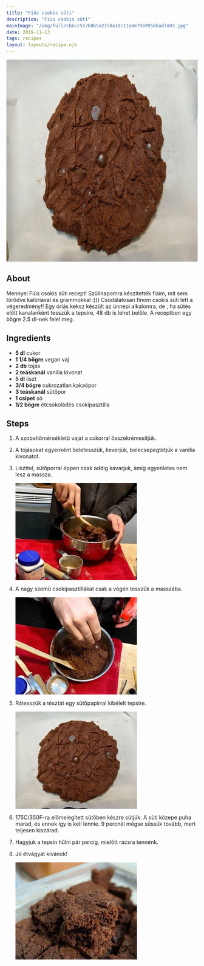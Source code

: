 ```yaml
---
title: "Fiús csokis süti"
description: "Fiús csokis süti"
mainImage: "/img/full/cbbcc557b8b5a2150a10c11ade79a9956bad7a93.jpg"
date: 2019-11-13
tags: recipes
layout: layouts/recipe.njk
---
```

                        
<p align="center"><a href="https://cookpad.com/hu/receptek/11017896-fius-csokis-suti" rel="Recipe source page"><img width="751" height="532" src="/img/full/cbbcc557b8b5a2150a10c11ade79a9956bad7a93.jpg"/></a></p>

## About
Mennyei Fiús csokis süti recept! Szülinapomra készítették fiaim, mit sem törődve kalóriával és grammokkal :)))  Csodálatosan finom csokis süti lett a végeredmény!! Egy óriás keksz készült az ünnepi alkalomra, de , ha sütés előtt kanalanként tesszük a tepsire, 48 db is lehet belőle. A receptben egy bögre 2.5 dl-nek felel meg.

>  

## Ingredients
* **5 dl** cukor
* **1 1/4 bögre** vegan vaj
* **2 db** tojás
* **2 teáskanál** vanília kivonat
* **5 dl** liszt
* **3/4 bögre** cukrozatlan kakaópor
* **3 teáskanál** sütőpor
* **1 csipet** só
* **1/2 bögre** étcsokoládés csokipasztilla

## Steps

1. A szobahőmérsékletű vajat a cukorral összekrémesítjük.
 
    <div style="clear: both"/>

2. A tojásokat egyenként beletesszük, keverjük, belecsepegtetjük a vanília kivonatot.
 
    <div style="clear: both"/>

3. Liszttel, sütőporral éppen csak addig kavarjuk, amíg egyenletes nem lesz a massza.
 
    <p><img width="320" height="256" align="left" src="/img/full/cd1a2b77241864df5bc6f1d15f97d511056b1bfb.jpg"/></p><div style="clear: both"/>

4. A nagy szemű csokipasztillákat csak a végén tesszük a masszába.
 
    <p><img width="320" height="256" align="left" src="/img/full/d140ef191e89b4f9a75c4edada09cd655ec0ab76.jpg"/></p><div style="clear: both"/>

5. Rátesszük a tésztát egy sütőpapírral kibélelt tepsire.
 
    <p><img width="320" height="256" align="left" src="/img/full/a4e24836eac71ebd4723ff545ebc21f445b8d052.jpg"/></p><div style="clear: both"/>

6. 175C/350F-ra előmelegített sütőben készre sütjük. A süti közepe puha marad, és ennek így is kell lennie. 9 percnél mégse süssük tovább, mert teljesen kiszárad.
 
    <div style="clear: both"/>

7. Hagyjuk a tepsin hűlni pár percig, mielőtt rácsra tennénk.
 
    <div style="clear: both"/>

8. Jó étvágyat kívánok!
 
    <p><img width="320" height="256" align="left" src="/img/full/34ded517996a7c59cc41cbb7ffa827e6aeb49792.jpg"/></p><div style="clear: both"/>

